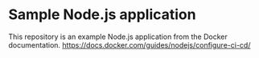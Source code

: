 # Sample Node.js application

This repository is an example Node.js application from the Docker documentation.
https://docs.docker.com/guides/nodejs/configure-ci-cd/

